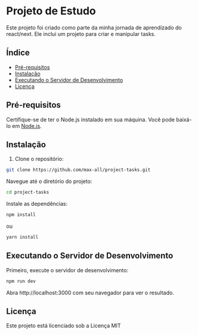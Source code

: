 # Projeto de Estudo
Este projeto foi criado como parte da minha jornada de aprendizado do react/next. Ele inclui um projeto para criar e manipular tasks.

## Índice

- [Pré-requisitos](#pré-requisitos)
- [Instalação](#instalação)
- [Executando o Servidor de Desenvolvimento](#executando-o-servidor-de-desenvolvimento)
- [Licença](#licença)

## Pré-requisitos
Certifique-se de ter o Node.js instalado em sua máquina. Você pode baixá-lo em [Node.js](https://nodejs.org/).

## Instalação
1. Clone o repositório:

```bash
git clone https://github.com/max-all/project-tasks.git
```

Navegue até o diretório do projeto:

```bash
cd project-tasks
```

Instale as dependências:

```bash
npm install
```
ou

```bash
yarn install
```

## Executando o Servidor de Desenvolvimento
Primeiro, execute o servidor de desenvolvimento:

```bash
npm run dev
```

Abra http://localhost:3000 com seu navegador para ver o resultado.

## Licença
Este projeto está licenciado sob a Licença MIT
